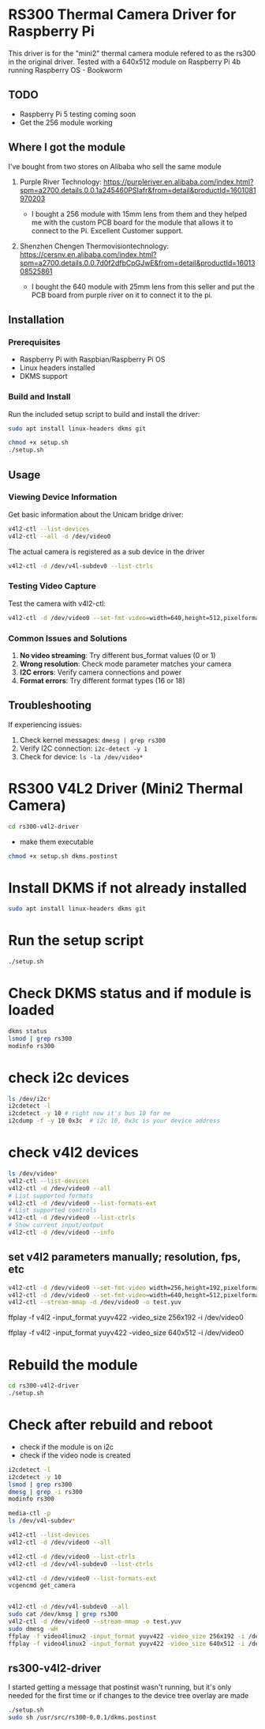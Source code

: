 # RS300 Thermal Camera Driver for Raspberry Pi

This driver is for the "mini2" thermal camera module refered to as the rs300 in the original driver.
Tested with a 640x512 module on Raspberry Pi 4b running Raspberry OS - Bookworm

## TODO
- Raspberry Pi 5 testing coming soon
- Get the 256 module working


## Where I got the module
I've bought from two stores on Alibaba who sell the same module
1. Purple River Technology: https://purpleriver.en.alibaba.com/index.html?spm=a2700.details.0.0.1a245460PSIafr&from=detail&productId=1601081970203
   - I bought a 256 module with 15mm lens from them and they helped me with the custom PCB board for the module that allows it to connect to the Pi. Excellent Customer support.

2. Shenzhen Chengen Thermovisiontechnology: https://cersnv.en.alibaba.com/index.html?spm=a2700.details.0.0.7d0f2dfbCpGJwE&from=detail&productId=1601308525861
   - I bought the 640 module with 25mm lens from this seller and put the PCB board from purple river on it to connect it to the pi.


## Installation

### Prerequisites
- Raspberry Pi with Raspbian/Raspberry Pi OS
- Linux headers installed
- DKMS support

### Build and Install
Run the included setup script to build and install the driver:

```bash
sudo apt install linux-headers dkms git
```

```bash
chmod +x setup.sh
./setup.sh
```

## Usage

### Viewing Device Information

Get basic information about the Unicam bridge driver:
```bash
v4l2-ctl --list-devices
v4l2-ctl --all -d /dev/video0
```

The actual camera is registered as a sub device in the driver

```bash
v4l2-ctl -d /dev/v4l-subdev0 --list-ctrls
```

### Testing Video Capture

Test the camera with v4l2-ctl:

```bash
v4l2-ctl -d /dev/video0 --set-fmt-video=width=640,height=512,pixelformat=YUYV --stream-mmap --stream-count=10
```

### Common Issues and Solutions

1. **No video streaming**: Try different bus_format values (0 or 1)
2. **Wrong resolution**: Check mode parameter matches your camera
3. **I2C errors**: Verify camera connections and power
4. **Format errors**: Try different format types (16 or 18)

## Troubleshooting

If experiencing issues:

1. Check kernel messages: `dmesg | grep rs300`
2. Verify I2C connection: `i2c-detect -y 1`
3. Check for device: `ls -la /dev/video*`

# RS300 V4L2 Driver (Mini2 Thermal Camera)


```bash
cd rs300-v4l2-driver
```

- make them executable

```bash
chmod +x setup.sh dkms.postinst
```

# Install DKMS if not already installed

```bash
sudo apt install linux-headers dkms git
```

# Run the setup script

```bash
./setup.sh
```

# Check DKMS status and if module is loaded

```bash
dkms status
lsmod | grep rs300
modinfo rs300
```

# check i2c devices

```bash
ls /dev/i2c*
i2cdetect -l
i2cdetect -y 10 # right now it's bus 10 for me
i2cdump -f -y 10 0x3c  # i2c 10, 0x3c is your device address
```

# check v4l2 devices

```bash
ls /dev/video*
v4l2-ctl --list-devices
v4l2-ctl -d /dev/video0 --all
# List supported formats
v4l2-ctl -d /dev/video0 --list-formats-ext
# List supported controls
v4l2-ctl -d /dev/video0 --list-ctrls
# Show current input/output
v4l2-ctl -d /dev/video0 --info
```

## set v4l2 parameters manually; resolution, fps, etc   

```bash
v4l2-ctl -d /dev/video0 --set-fmt-video width=256,height=192,pixelformat=YUYV
v4l2-ctl -d /dev/video0 --set-fmt-video=width=640,height=512,pixelformat=YUYV
v4l2-ctl --stream-mmap -d /dev/video0 -o test.yuv

```

ffplay -f v4l2 -input_format yuyv422 -video_size 256x192 -i /dev/video0

ffplay -f v4l2 -input_format yuyv422 -video_size 640x512 -i /dev/video0


# Rebuild the module

```bash
cd rs300-v4l2-driver
./setup.sh
```

# Check after rebuild and reboot
- check if the module is on i2c
- check if the video node is created

```bash
i2cdetect -l 
i2cdetect -y 10
lsmod | grep rs300
dmesg | grep -i rs300
modinfo rs300

media-ctl -p
ls /dev/v4l-subdev*

v4l2-ctl --list-devices
v4l2-ctl -d /dev/video0 --all

v4l2-ctl -d /dev/video0 --list-ctrls
v4l2-ctl -d /dev/v4l-subdev0 --list-ctrls

v4l2-ctl -d /dev/video0 --list-formats-ext
vcgencmd get_camera


v4l2-ctl -d /dev/v4l-subdev0 --all
sudo cat /dev/kmsg | grep rs300
v4l2-ctl -d /dev/video0 --stream-mmap -o test.yuv
sudo dmesg -wH
ffplay -f video4linux2 -input_format yuyv422 -video_size 256x192 -i /dev/video0
ffplay -f video4linux2 -input_format yuyv422 -video_size 640x512 -i /dev/video0
```

## rs300-v4l2-driver
I started getting a message that postinst wasn't running, but it's only needed for the first time or if changes to the device tree overlay are made

```bash
./setup.sh
sudo sh /usr/src/rs300-0.0.1/dkms.postinst
```
